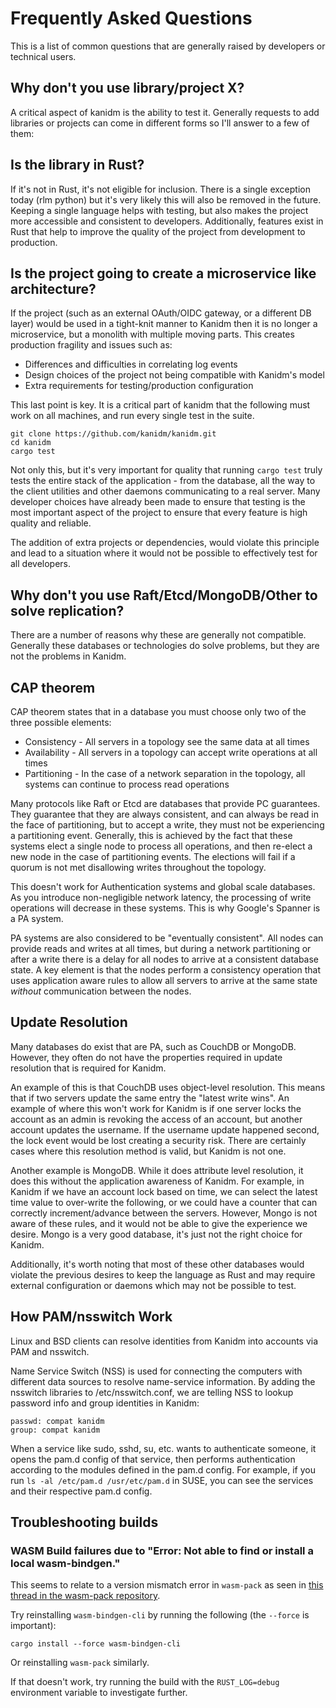 # Frequently Asked Questions

This is a list of common questions that are generally raised by developers or technical users.

## Why don't you use library/project X?

A critical aspect of kanidm is the ability to test it. Generally requests to add libraries or
projects can come in different forms so I'll answer to a few of them:

## Is the library in Rust?

If it's not in Rust, it's not eligible for inclusion. There is a single exception today (rlm
python) but it's very likely this will also be removed in the future. Keeping a single language
helps with testing, but also makes the project more accessible and consistent to developers.
Additionally, features exist in Rust that help to improve the quality of the project from development to
production.

## Is the project going to create a microservice like architecture?

If the project (such as an external OAuth/OIDC gateway, or a different DB layer) would be used in a
tight-knit manner to Kanidm then it is no longer a microservice, but a monolith with multiple moving
parts. This creates production fragility and issues such as:

- Differences and difficulties in correlating log events
- Design choices of the project not being compatible with Kanidm's model
- Extra requirements for testing/production configuration

This last point is key. It is a critical part of kanidm that the following must work on all
machines, and run every single test in the suite.

```shell
git clone https://github.com/kanidm/kanidm.git
cd kanidm
cargo test
```

Not only this, but it's very important for quality that running `cargo test` truly tests the entire
stack of the application - from the database, all the way to the client utilities and other daemons
communicating to a real server. Many developer choices have already been made to ensure that testing
is the most important aspect of the project to ensure that every feature is high quality and
reliable.

The addition of extra projects or dependencies, would violate this principle and lead to a situation
where it would not be possible to effectively test for all developers.

## Why don't you use Raft/Etcd/MongoDB/Other to solve replication?

There are a number of reasons why these are generally not compatible. Generally these databases or
technologies do solve problems, but they are not the problems in Kanidm.

## CAP theorem

CAP theorem states that in a database you must choose only two of the three possible elements:

- Consistency - All servers in a topology see the same data at all times
- Availability - All servers in a topology can accept write operations at all times
- Partitioning - In the case of a network separation in the topology, all systems can continue to
  process read operations

Many protocols like Raft or Etcd are databases that provide PC guarantees. They guarantee that they
are always consistent, and can always be read in the face of partitioning, but to accept a write,
they must not be experiencing a partitioning event. Generally, this is achieved by the fact that
these systems elect a single node to process all operations, and then re-elect a new node in the
case of partitioning events. The elections will fail if a quorum is not met disallowing writes
throughout the topology.

This doesn't work for Authentication systems and global scale databases. As you introduce
non-negligible network latency, the processing of write operations will decrease in these systems.
This is why Google's Spanner is a PA system.

PA systems are also considered to be "eventually consistent". All nodes can provide reads and writes
at all times, but during a network partitioning or after a write there is a delay for all nodes to
arrive at a consistent database state. A key element is that the nodes perform a consistency
operation that uses application aware rules to allow all servers to arrive at the same state
_without_ communication between the nodes.

## Update Resolution

Many databases do exist that are PA, such as CouchDB or MongoDB. However, they often do not have the
properties required in update resolution that is required for Kanidm.

An example of this is that CouchDB uses object-level resolution. This means that if two servers
update the same entry the "latest write wins". An example of where this won't work for Kanidm is if
one server locks the account as an admin is revoking the access of an account, but another account
updates the username. If the username update happened second, the lock event would be lost creating
a security risk. There are certainly cases where this resolution method is valid, but Kanidm is not
one.

Another example is MongoDB. While it does attribute level resolution, it does this without the
application awareness of Kanidm. For example, in Kanidm if we have an account lock based on time, we
can select the latest time value to over-write the following, or we could have a counter that can
correctly increment/advance between the servers. However, Mongo is not aware of these rules, and it
would not be able to give the experience we desire. Mongo is a very good database, it's just not the
right choice for Kanidm.

Additionally, it's worth noting that most of these other databases would violate the previous desires
to keep the language as Rust and may require external configuration or daemons which may not be
possible to test.

## How PAM/nsswitch Work

Linux and BSD clients can resolve identities from Kanidm into accounts via PAM and nsswitch.

Name Service Switch (NSS) is used for connecting the computers with different data sources to
resolve name-service information. By adding the nsswitch libraries to /etc/nsswitch.conf, we are
telling NSS to lookup password info and group identities in Kanidm:

```text
passwd: compat kanidm
group: compat kanidm
```

When a service like sudo, sshd, su, etc. wants to authenticate someone, it opens the pam.d config of
that service, then performs authentication according to the modules defined in the pam.d config. For
example, if you run `ls -al /etc/pam.d /usr/etc/pam.d` in SUSE, you can see the services and their
respective pam.d config.

## Troubleshooting builds

### WASM Build failures due to "Error: Not able to find or install a local wasm-bindgen."

This seems to relate to a version mismatch error in `wasm-pack` as seen in
[this thread in the wasm-pack repository](https://github.com/rustwasm/wasm-pack/issues/1138).

Try reinstalling `wasm-bindgen-cli` by running the following (the `--force` is important):

```shell
cargo install --force wasm-bindgen-cli
```

Or reinstalling `wasm-pack` similarly.

If that doesn't work, try running the build with the `RUST_LOG=debug` environment variable to
investigate further.
